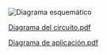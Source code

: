 ![Diagrama esquemático](https://github.com/Renzo-Chafloque/FUNBIO_Grupo2/assets/143019492/0ec06b6a-fafb-4cf6-941f-eb51ee5b6f88)

[Diagrama del circuito.pdf](https://github.com/Renzo-Chafloque/FUNBIO_Grupo2/files/13246999/Diagrama.del.circuito.pdf)

[Diagrama de aplicación.pdf](https://github.com/Renzo-Chafloque/FUNBIO_Grupo2/files/13247000/Diagrama.de.aplicacion.pdf)
